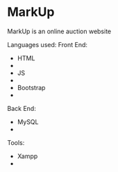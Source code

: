 # MarkUp

MarkUp is an online auction website

Languages used: 
Front End:
<ul>
  <li>HTML<li>
  <li>JS<li>
  <li>Bootstrap<li>
</ul>

Back End:
<ul>
  <li>MySQL<li>
</ul>

Tools:
<ul>
  <li>Xampp<li>
</ul>
